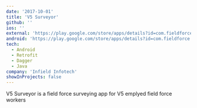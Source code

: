 ```yaml
---
date: '2017-10-01'
title: 'V5 Surveyor'
github: ''
ios: ''
external: 'https://play.google.com/store/apps/details?id=com.fieldforce.surveyor'
android: 'https://play.google.com/store/apps/details?id=com.fieldforce.surveyor'
tech:
  - Android
  - Retrofit
  - Dagger
  - Java
company: 'Infield Infotech'
showInProjects: false
---
```


V5 Surveyor is a field force surveying app for V5 emplyed field force workers
